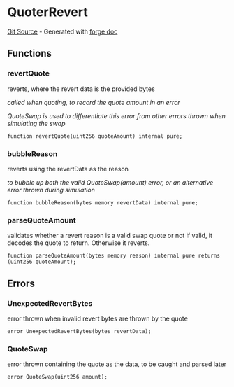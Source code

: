 # QuoterRevert
[Git Source](https://github.com/uniswap/v4-periphery/blob/3f295d8435e4f776ea2daeb96ce1bc6d63f33fc7/src/libraries/QuoterRevert.sol) - Generated with [forge doc](https://book.getfoundry.sh/reference/forge/forge-doc)


## Functions
### revertQuote

reverts, where the revert data is the provided bytes

*called when quoting, to record the quote amount in an error*

*QuoteSwap is used to differentiate this error from other errors thrown when simulating the swap*


```solidity
function revertQuote(uint256 quoteAmount) internal pure;
```

### bubbleReason

reverts using the revertData as the reason

*to bubble up both the valid QuoteSwap(amount) error, or an alternative error thrown during simulation*


```solidity
function bubbleReason(bytes memory revertData) internal pure;
```

### parseQuoteAmount

validates whether a revert reason is a valid swap quote or not
if valid, it decodes the quote to return. Otherwise it reverts.


```solidity
function parseQuoteAmount(bytes memory reason) internal pure returns (uint256 quoteAmount);
```

## Errors
### UnexpectedRevertBytes
error thrown when invalid revert bytes are thrown by the quote


```solidity
error UnexpectedRevertBytes(bytes revertData);
```

### QuoteSwap
error thrown containing the quote as the data, to be caught and parsed later


```solidity
error QuoteSwap(uint256 amount);
```

